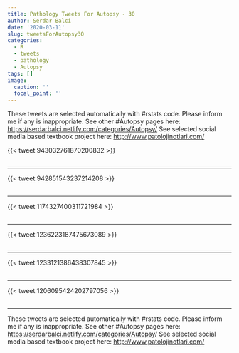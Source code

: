 ```yaml
---
title: Pathology Tweets For Autopsy - 30
author: Serdar Balci
date: '2020-03-11'
slug: tweetsForAutopsy30
categories:
  - R
  - tweets
  - pathology
  - Autopsy
tags: []
image:
  caption: ''
  focal_point: ''
---
```



These tweets are selected automatically with #rstats code. Please inform me if any is inappropriate.
See other #Autopsy pages here: https://serdarbalci.netlify.com/categories/Autopsy/ 
See selected social media based textbook project here: http://www.patolojinotlari.com/

{{< tweet 943032761870200832 >}}
<br>
<br>
<hr>
{{< tweet 942851543237214208 >}}
<br>
<br>
<hr>
{{< tweet 1174327400311721984 >}}
<br>
<br>
<hr>
{{< tweet 1236223187475673089 >}}
<br>
<br>
<hr>
{{< tweet 1233121386438307845 >}}
<br>
<br>
<hr>
{{< tweet 1206095424202797056 >}}
<br>
<br>
<hr>


These tweets are selected automatically with #rstats code. Please inform me if any is inappropriate.
See other #Autopsy pages here: https://serdarbalci.netlify.com/categories/Autopsy/ 
See selected social media based textbook project here: http://www.patolojinotlari.com/
